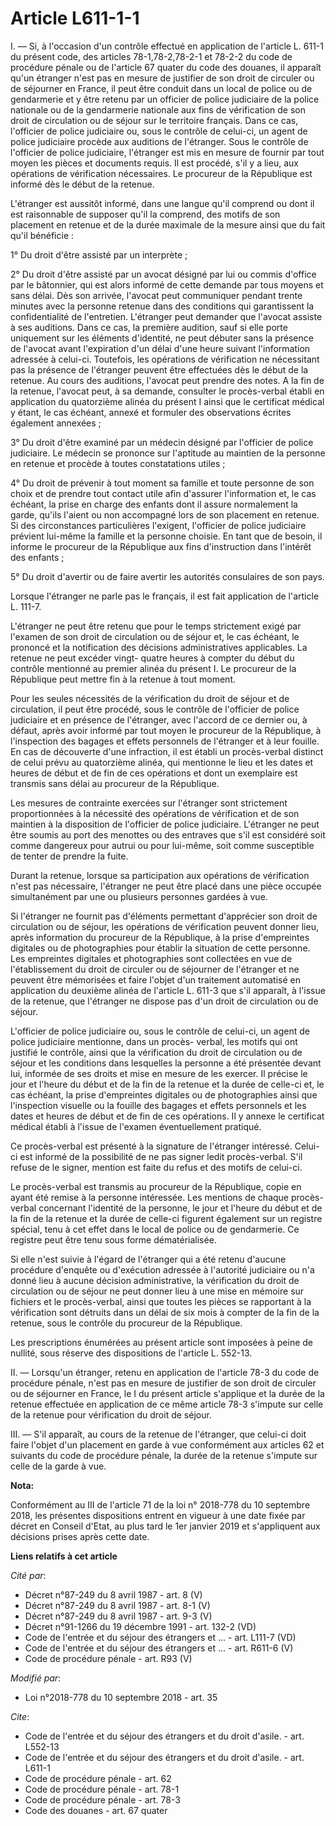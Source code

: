 # Article L611-1-1

I. ― Si, à l'occasion d'un contrôle effectué en application de l'article L. 611-1 du présent code, des articles
78-1,78-2,78-2-1 et 78-2-2 du code de procédure pénale ou de l'article 67 quater du code des douanes, il apparaît qu'un
étranger n'est pas en mesure de justifier de son droit de circuler ou de séjourner en France, il peut être conduit dans un
local de police ou de gendarmerie et y être retenu par un officier de police judiciaire de la police nationale ou de la
gendarmerie nationale aux fins de vérification de son droit de circulation ou de séjour sur le territoire français. Dans ce
cas, l'officier de police judiciaire ou, sous le contrôle de celui-ci, un agent de police judiciaire procède aux auditions de
l'étranger. Sous le contrôle de l'officier de police judiciaire, l'étranger est mis en mesure de fournir par tout moyen les
pièces et documents requis. Il est procédé, s'il y a lieu, aux opérations de vérification nécessaires. Le procureur de la
République est informé dès le début de la retenue.

L'étranger est aussitôt informé, dans une langue qu'il comprend ou dont il est raisonnable de supposer qu'il la comprend, des
motifs de son placement en retenue et de la durée maximale de la mesure ainsi que du fait qu'il bénéficie :

1° Du droit d'être assisté par un interprète ;

2° Du droit d'être assisté par un avocat désigné par lui ou commis d'office par le bâtonnier, qui est alors informé de cette
demande par tous moyens et sans délai. Dès son arrivée, l'avocat peut communiquer pendant trente minutes avec la personne
retenue dans des conditions qui garantissent la confidentialité de l'entretien. L'étranger peut demander que l'avocat assiste
à ses auditions. Dans ce cas, la première audition, sauf si elle porte uniquement sur les éléments d'identité, ne peut
débuter sans la présence de l'avocat avant l'expiration d'un délai d'une heure suivant l'information adressée à celui-ci.
Toutefois, les opérations de vérification ne nécessitant pas la présence de l'étranger peuvent être effectuées dès le début
de la retenue. Au cours des auditions, l'avocat peut prendre des notes. A la fin de la retenue, l'avocat peut, à sa demande,
consulter le procès-verbal établi en application du quatorzième alinéa du présent I ainsi que le certificat médical y étant,
le cas échéant, annexé et formuler des observations écrites également annexées ;

3° Du droit d'être examiné par un médecin désigné par l'officier de police judiciaire. Le médecin se prononce sur l'aptitude
au maintien de la personne en retenue et procède à toutes constatations utiles ;

4° Du droit de prévenir à tout moment sa famille et toute personne de son choix et de prendre tout contact utile afin
d'assurer l'information et, le cas échéant, la prise en charge des enfants dont il assure normalement la garde, qu'ils
l'aient ou non accompagné lors de son placement en retenue. Si des circonstances particulières l'exigent, l'officier de
police judiciaire prévient lui-même la famille et la personne choisie. En tant que de besoin, il informe le procureur de la
République aux fins d'instruction dans l'intérêt des enfants ;

5° Du droit d'avertir ou de faire avertir les autorités consulaires de son pays.

Lorsque l'étranger ne parle pas le français, il est fait application de l'article L. 111-7.

L'étranger ne peut être retenu que pour le temps strictement exigé par l'examen de son droit de circulation ou de séjour et,
le cas échéant, le prononcé et la notification des décisions administratives applicables. La retenue ne peut excéder vingt-
quatre heures à compter du début du contrôle mentionné au premier alinéa du présent I. Le procureur de la République peut
mettre fin à la retenue à tout moment.

Pour les seules nécessités de la vérification du droit de séjour et de circulation, il peut être procédé, sous le contrôle de
l'officier de police judiciaire et en présence de l'étranger, avec l'accord de ce dernier ou, à défaut, après avoir informé
par tout moyen le procureur de la République, à l'inspection des bagages et effets personnels de l'étranger et à leur
fouille. En cas de découverte d'une infraction, il est établi un procès-verbal distinct de celui prévu au quatorzième alinéa,
qui mentionne le lieu et les dates et heures de début et de fin de ces opérations et dont un exemplaire est transmis sans
délai au procureur de la République.

Les mesures de contrainte exercées sur l'étranger sont strictement proportionnées à la nécessité des opérations de
vérification et de son maintien à la disposition de l'officier de police judiciaire. L'étranger ne peut être soumis au port
des menottes ou des entraves que s'il est considéré soit comme dangereux pour autrui ou pour lui-même, soit comme susceptible
de tenter de prendre la fuite.

Durant la retenue, lorsque sa participation aux opérations de vérification n'est pas nécessaire, l'étranger ne peut être
placé dans une pièce occupée simultanément par une ou plusieurs personnes gardées à vue.

Si l'étranger ne fournit pas d'éléments permettant d'apprécier son droit de circulation ou de séjour, les opérations de
vérification peuvent donner lieu, après information du procureur de la République, à la prise d'empreintes digitales ou de
photographies pour établir la situation de cette personne. Les empreintes digitales et photographies sont collectées en vue
de l'établissement du droit de circuler ou de séjourner de l'étranger et ne peuvent être mémorisées et faire l'objet d'un
traitement automatisé en application du deuxième alinéa de l'article L. 611-3 que s'il apparaît, à l'issue de la retenue, que
l'étranger ne dispose pas d'un droit de circulation ou de séjour.

L'officier de police judiciaire ou, sous le contrôle de celui-ci, un agent de police judiciaire mentionne, dans un procès-
verbal, les motifs qui ont justifié le contrôle, ainsi que la vérification du droit de circulation ou de séjour et les
conditions dans lesquelles la personne a été présentée devant lui, informée de ses droits et mise en mesure de les exercer.
Il précise le jour et l'heure du début et de la fin de la retenue et la durée de celle-ci et, le cas échéant, la prise
d'empreintes digitales ou de photographies ainsi que l'inspection visuelle ou la fouille des bagages et effets personnels et
les dates et heures de début et de fin de ces opérations. Il y annexe le certificat médical établi à l'issue de l'examen
éventuellement pratiqué.

Ce procès-verbal est présenté à la signature de l'étranger intéressé. Celui-ci est informé de la possibilité de ne pas signer
ledit procès-verbal. S'il refuse de le signer, mention est faite du refus et des motifs de celui-ci.

Le procès-verbal est transmis au procureur de la République, copie en ayant été remise à la personne intéressée. Les mentions
de chaque procès-verbal concernant l'identité de la personne, le jour et l'heure du début et de la fin de la retenue et la
durée de celle-ci figurent également sur un registre spécial, tenu à cet effet dans le local de police ou de gendarmerie. Ce
registre peut être tenu sous forme dématérialisée.

Si elle n'est suivie à l'égard de l'étranger qui a été retenu d'aucune procédure d'enquête ou d'exécution adressée à
l'autorité judiciaire ou n'a donné lieu à aucune décision administrative, la vérification du droit de circulation ou de
séjour ne peut donner lieu à une mise en mémoire sur fichiers et le procès-verbal, ainsi que toutes les pièces se rapportant
à la vérification sont détruits dans un délai de six mois à compter de la fin de la retenue, sous le contrôle du procureur de
la République.

Les prescriptions énumérées au présent article sont imposées à peine de nullité, sous réserve des dispositions de l'article
L. 552-13.

II. ― Lorsqu'un étranger, retenu en application de l'article 78-3 du code de procédure pénale, n'est pas en mesure de
justifier de son droit de circuler ou de séjourner en France, le I du présent article s'applique et la durée de la retenue
effectuée en application de ce même article 78-3 s'impute sur celle de la retenue pour vérification du droit de séjour.

III. ― S'il apparaît, au cours de la retenue de l'étranger, que celui-ci doit faire l'objet d'un placement en garde à vue
conformément aux articles 62 et suivants du code de procédure pénale, la durée de la retenue s'impute sur celle de la garde à
vue.

**Nota:**

Conformément au III de l'article 71 de la loi n° 2018-778 du 10 septembre 2018, les présentes dispositions entrent en vigueur
à une date fixée par décret en Conseil d'Etat, au plus tard le 1er janvier 2019 et s'appliquent aux décisions prises après
cette date.

**Liens relatifs à cet article**

_Cité par_:

  - Décret n°87-249 du 8 avril 1987 - art. 8 (V)
  - Décret n°87-249 du 8 avril 1987 - art. 8-1 (V)
  - Décret n°87-249 du 8 avril 1987 - art. 9-3 (V)
  - Décret n°91-1266 du 19 décembre 1991 - art. 132-2 (VD)
  - Code de l'entrée et du séjour des étrangers et ... - art. L111-7 (VD)
  - Code de l'entrée et du séjour des étrangers et ... - art. R611-6 (V)
  - Code de procédure pénale - art. R93 (V)

_Modifié par_:

  - Loi n°2018-778 du 10 septembre 2018 - art. 35

_Cite_:

  - Code de l'entrée et du séjour des étrangers et du droit d'asile. - art. L552-13
  - Code de l'entrée et du séjour des étrangers et du droit d'asile. - art. L611-1
  - Code de procédure pénale - art. 62
  - Code de procédure pénale - art. 78-1
  - Code de procédure pénale - art. 78-3
  - Code des douanes - art. 67 quater
